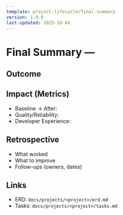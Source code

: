 ```yaml
---
template: project-lifecycle/final-summary
version: 1.0.0
last-updated: 2025-10-04
---
```


# Final Summary — <Project Name>

## Outcome

<What shipped and why it matters>

## Impact (Metrics)

- Baseline → After: <metric>
- Quality/Reliability: <signal>
- Developer Experience: <signal>

## Retrospective

- What worked
- What to improve
- Follow-ups (owners, dates)

## Links

- ERD: `docs/projects/<project>/erd.md`
- Tasks: `docs/projects/<project>/tasks.md`

